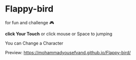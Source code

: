 <h1>Flappy-bird</h1>

for fun and challenge 🎮

<b>click Your Touch</b> or click mouse or Space to jumping

You can Change a Character

Preview:
https://mohammadyousefvand.github.io/Flappy-bird/
